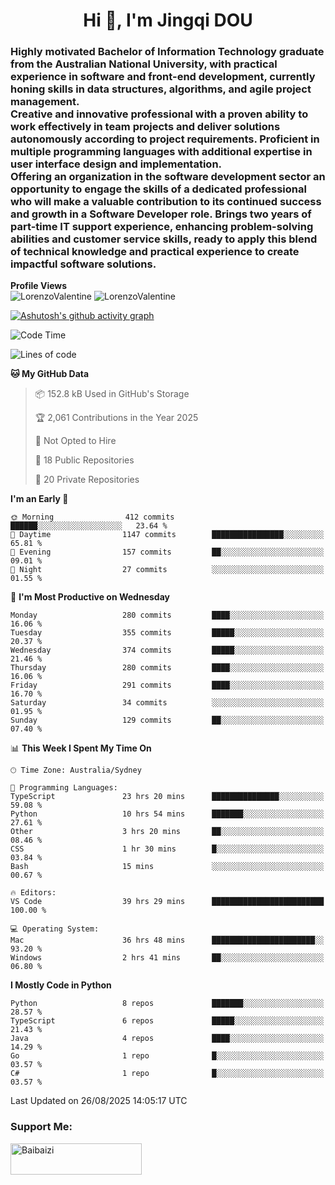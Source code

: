 <h1 align="center">Hi 👋, I'm Jingqi DOU</h1>
<h3 align="left">
Highly motivated Bachelor of Information Technology graduate from the Australian National University, with practical experience in software and front-end development, currently honing skills in data structures, algorithms, and agile project management. <br>
Creative and innovative professional with a proven ability to work effectively in team projects and deliver solutions autonomously according to project requirements. Proficient in multiple programming languages with additional expertise in user interface design and implementation. <br>
Offering an organization in the software development sector an opportunity to engage the skills of a dedicated professional who will make a valuable contribution to its continued success and growth in a Software Developer role. Brings two years of part-time IT support experience, enhancing problem-solving abilities and customer service skills, ready to apply this blend of technical knowledge and practical experience to create impactful software solutions. 
</h3>

**Profile Views**<br>
<img src="https://count.getloli.com/@LorenzoValentine?name=LorenzoValentine&theme=asoul&padding=7&offset=0&align=center&scale=2&pixelated=1&darkmode=auto&prefix=020315" alt="LorenzoValentine" theme="rule34" />
<img src="https://count.getloli.com/@LorenzoValentine?name=LorenzoValentine&theme=food&padding=7&offset=0&align=center&scale=2&pixelated=1&darkmode=auto&prefix=020315" alt="LorenzoValentine" theme="rule34" />

[![Ashutosh's github activity graph](https://github-readme-activity-graph.vercel.app/graph?username=LorenzoValentine&theme=rogue)](https://github.com/ashutosh00710/github-readme-activity-graph)

<!--START_SECTION:waka-->
![Code Time](http://img.shields.io/badge/Code%20Time-2%2C238%20hrs%2010%20mins-blue)

![Lines of code](https://img.shields.io/badge/From%20Hello%20World%20I%27ve%20Written-375.8%20thousand%20lines%20of%20code-blue)

**🐱 My GitHub Data** 

> 📦 152.8 kB Used in GitHub's Storage 
 > 
> 🏆 2,061 Contributions in the Year 2025
 > 
> 🚫 Not Opted to Hire
 > 
> 📜 18 Public Repositories 
 > 
> 🔑 20 Private Repositories 
 > 
**I'm an Early 🐤** 

```text
🌞 Morning                412 commits         ██████░░░░░░░░░░░░░░░░░░░   23.64 % 
🌆 Daytime                1147 commits        ████████████████░░░░░░░░░   65.81 % 
🌃 Evening                157 commits         ██░░░░░░░░░░░░░░░░░░░░░░░   09.01 % 
🌙 Night                  27 commits          ░░░░░░░░░░░░░░░░░░░░░░░░░   01.55 % 
```
📅 **I'm Most Productive on Wednesday** 

```text
Monday                   280 commits         ████░░░░░░░░░░░░░░░░░░░░░   16.06 % 
Tuesday                  355 commits         █████░░░░░░░░░░░░░░░░░░░░   20.37 % 
Wednesday                374 commits         █████░░░░░░░░░░░░░░░░░░░░   21.46 % 
Thursday                 280 commits         ████░░░░░░░░░░░░░░░░░░░░░   16.06 % 
Friday                   291 commits         ████░░░░░░░░░░░░░░░░░░░░░   16.70 % 
Saturday                 34 commits          ░░░░░░░░░░░░░░░░░░░░░░░░░   01.95 % 
Sunday                   129 commits         ██░░░░░░░░░░░░░░░░░░░░░░░   07.40 % 
```


📊 **This Week I Spent My Time On** 

```text
🕑︎ Time Zone: Australia/Sydney

💬 Programming Languages: 
TypeScript               23 hrs 20 mins      ███████████████░░░░░░░░░░   59.08 % 
Python                   10 hrs 54 mins      ███████░░░░░░░░░░░░░░░░░░   27.61 % 
Other                    3 hrs 20 mins       ██░░░░░░░░░░░░░░░░░░░░░░░   08.46 % 
CSS                      1 hr 30 mins        █░░░░░░░░░░░░░░░░░░░░░░░░   03.84 % 
Bash                     15 mins             ░░░░░░░░░░░░░░░░░░░░░░░░░   00.67 % 

🔥 Editors: 
VS Code                  39 hrs 29 mins      █████████████████████████   100.00 % 

💻 Operating System: 
Mac                      36 hrs 48 mins      ███████████████████████░░   93.20 % 
Windows                  2 hrs 41 mins       ██░░░░░░░░░░░░░░░░░░░░░░░   06.80 % 
```

**I Mostly Code in Python** 

```text
Python                   8 repos             ███████░░░░░░░░░░░░░░░░░░   28.57 % 
TypeScript               6 repos             █████░░░░░░░░░░░░░░░░░░░░   21.43 % 
Java                     4 repos             ████░░░░░░░░░░░░░░░░░░░░░   14.29 % 
Go                       1 repo              █░░░░░░░░░░░░░░░░░░░░░░░░   03.57 % 
C#                       1 repo              █░░░░░░░░░░░░░░░░░░░░░░░░   03.57 % 
```




 Last Updated on 26/08/2025 14:05:17 UTC
<!--END_SECTION:waka-->

<!-- [![willianrod's wakatime stats](https://github-readme-stats.vercel.app/api/wakatime?username=lorenzoval2050)](https://github.com/anuraghazra/github-readme-stats) -->


<h3 align="left">Support Me:</h3>
<p><a href="https://www.buymeacoffee.com/Baibaizi"> <img align="left" src="https://cdn.buymeacoffee.com/buttons/v2/default-yellow.png" height="50" width="210" alt="Baibaizi" /></a></p><br><br>
